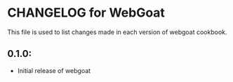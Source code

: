 # CHANGELOG for WebGoat

This file is used to list changes made in each version of webgoat cookbook.

## 0.1.0:

* Initial release of webgoat

